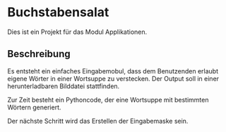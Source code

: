 # Buchstabensalat
Dies ist ein Projekt für das Modul Applikationen.
## Beschreibung
Es entsteht ein einfaches Eingabemobul, dass dem Benutzenden erlaubt eigene Wörter in einer Wortsuppe zu verstecken. Der Output soll in einer herunterladbaren Bilddatei stattfinden.

Zur Zeit besteht ein Pythoncode, der eine Wortsuppe mit bestimmten Wörtern generiert.

Der nächste Schritt wird das Erstellen der Eingabemaske sein. 
